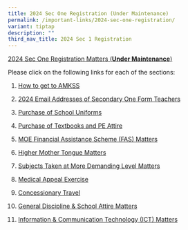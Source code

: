 ```yaml
---
title: 2024 Sec One Registration (Under Maintenance)
permalink: /important-links/2024-sec-one-registration/
variant: tiptap
description: ""
third_nav_title: 2024 Sec 1 Registration
---
```

<p><u>2024 Sec One Registration Matters (</u><strong><u>Under Maintenance</u></strong><u>)</u>
</p>
<p>Please click on the following links for each of the sections:</p>
<ol data-tight="true" class="tight">
<li>
<p><a href="/important-links/for-parents/2024-sec-one-registration/how-to-get-to-amkss/" rel="noopener noreferrer nofollow" target="_blank">How to get to AMKSS</a>
</p>
</li>
<li>
<p><a href="/important-links/2024-sec-one-registration/2024-email-addresses-of-sec-one-form-teachers/" rel="noopener noreferrer nofollow" target="_blank">2024 Email Addresses of Secondary One Form Teachers</a>
</p>
</li>
<li>
<p><a href="/important-links/2024-sec-one-registration/purchase-of-school-uniforms/" rel="noopener noreferrer nofollow" target="_blank">Purchase of School Uniforms</a>
</p>
</li>
<li>
<p><a href="/important-links/2024-sec-one-registration/purchase-of-textbooks-and-pe-attire/" rel="noopener noreferrer nofollow" target="_blank">Purchase of Textbooks and PE Attire</a>
</p>
</li>
<li>
<p><a href="/important-links/2024-sec-one-registration/moe-financial-assistance-scheme-fas-matters/" rel="noopener noreferrer nofollow" target="_blank">MOE Financial Assistance Scheme (FAS) Matters</a>
</p>
</li>
<li>
<p><a href="/important-links/2024-sec-one-registration/higher-mother-tongue-matters/" rel="noopener noreferrer nofollow" target="_blank">Higher Mother Tongue Matters</a>
</p>
</li>
<li>
<p><a href="/important-links/2024-sec-one-registration/subjects-at-more-demanding-level-matters/" rel="noopener noreferrer nofollow" target="_blank">Subjects Taken at More Demanding Level Matters</a>
</p>
</li>
<li>
<p><a href="/important-links/2024-sec-one-registration/medical-appeal-exercise/" rel="noopener noreferrer nofollow" target="_blank">Medical Appeal Exercise</a>
</p>
</li>
<li>
<p><a href="/important-links/2024-sec-one-registration/concessionary-travel/" rel="noopener noreferrer nofollow" target="_blank">Concessionary Travel</a>
</p>
</li>
<li>
<p><a href="/important-links/2024-sec-one-registration/general-discipline-n-school-attire-matters/" rel="noopener noreferrer nofollow" target="_blank">General Discipline &amp; School Attire Matters</a>
</p>
</li>
<li>
<p><a href="" rel="noopener noreferrer nofollow" target="_blank">Information &amp; Communication Technology (ICT) Matters</a>
</p>
</li>
</ol>
<p></p>